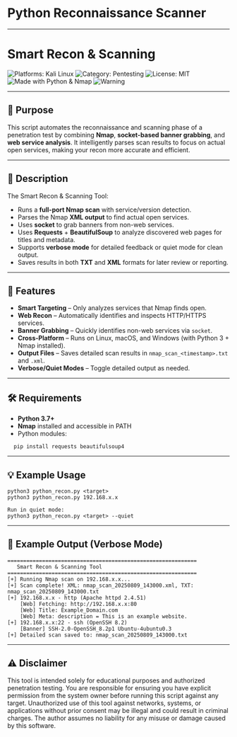 # Python Reconnaissance Scanner

---

# Smart Recon & Scanning

![Platforms: Kali Linux](https://img.shields.io/badge/platforms-Kali%20Linux-blue) ![Category: Pentesting](https://img.shields.io/badge/category-Pentesting-red) ![License: MIT](https://img.shields.io/badge/license-MIT-green) ![Made with Python & Nmap](https://img.shields.io/badge/made_with-Python%20%26%20Nmap-yellowgreen) ![Warning](https://img.shields.io/badge/warning-Authorized%20Testing%20Only-orange)

---

## 📌 Purpose
This script automates the reconnaissance and scanning phase of a penetration test by combining **Nmap**, **socket-based banner grabbing**, and **web service analysis**. It intelligently parses scan results to focus on actual open services, making your recon more accurate and efficient.

---

## 📖 Description
The Smart Recon & Scanning Tool:
- Runs a **full-port Nmap scan** with service/version detection.
- Parses the Nmap **XML output** to find actual open services.
- Uses **socket** to grab banners from non-web services.
- Uses **Requests** + **BeautifulSoup** to analyze discovered web pages for titles and metadata.
- Supports **verbose mode** for detailed feedback or quiet mode for clean output.
- Saves results in both **TXT** and **XML** formats for later review or reporting.

---

## 🚀 Features
- **Smart Targeting** – Only analyzes services that Nmap finds open.
- **Web Recon** – Automatically identifies and inspects HTTP/HTTPS services.
- **Banner Grabbing** – Quickly identifies non-web services via `socket`.
- **Cross-Platform** – Runs on Linux, macOS, and Windows (with Python 3 + Nmap installed).
- **Output Files** – Saves detailed scan results in `nmap_scan_<timestamp>.txt` and `.xml`.
- **Verbose/Quiet Modes** – Toggle detailed output as needed.

---

## 🛠 Requirements
- **Python 3.7+**
- **Nmap** installed and accessible in PATH
- Python modules:
```
  pip install requests beautifulsoup4
```
---

## 💡 Example Usage
```Run with verbose output (default)
python3 python_recon.py <target>
python3 python_recon.py 192.168.x.x

Run in quiet mode:
python3 python_recon.py <target> --quiet
```
---

## 📜 Example Output (Verbose Mode)
```
============================================================
   Smart Recon & Scanning Tool
============================================================
[+] Running Nmap scan on 192.168.x.x...
[+] Scan complete! XML: nmap_scan_20250809_143000.xml, TXT: nmap_scan_20250809_143000.txt
[+] 192.168.x.x - http (Apache httpd 2.4.51)
    [Web] Fetching: http://192.168.x.x:80
    [Web] Title: Example_Domain.com
    [Web] Meta: description = This is an example website.
[+] 192.168.x.x:22 - ssh (OpenSSH 8.2)
    [Banner] SSH-2.0-OpenSSH_8.2p1 Ubuntu-4ubuntu0.3
[+] Detailed scan saved to: nmap_scan_20250809_143000.txt
```
---

## ⚠️ Disclaimer
This tool is intended solely for educational purposes and authorized penetration testing.
You are responsible for ensuring you have explicit permission from the system owner before running this script against any target.
Unauthorized use of this tool against networks, systems, or applications without prior consent may be illegal and could result in criminal charges.
The author assumes no liability for any misuse or damage caused by this software.
